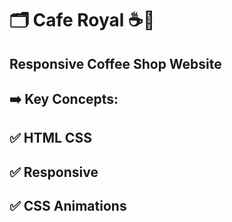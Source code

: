 # 🗂️ Cafe Royal ☕🥯
## Responsive Coffee Shop Website 
## ➡️ Key Concepts:
## ✅ HTML CSS
## ✅ Responsive
## ✅ CSS Animations